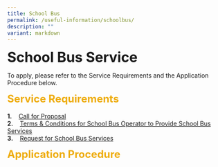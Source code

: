 ```yaml
---
title: School Bus
permalink: /useful-information/schoolbus/
description: ""
variant: markdown
---
```

<b><font size="6">School Bus Service</font></b>
<br>

To apply, please refer to the Service Requirements and the Application Procedure below.

<b><font size="5" color="#eeac0d">Service Requirements</font></b>
<br><br>
<b>1.</b>&nbsp;&nbsp;&nbsp; [Call for Proposal](/files/School%20Canteen%20and%20School%20Bus/Call_for_Proposal.pdf)<br>
<b>2.</b>&nbsp;&nbsp;&nbsp; [Terms &amp; Conditions for School Bus Operator to Provide School Bus Services](/files/School%20Canteen%20and%20School%20Bus/Terms___Conditions_for_School_Bus_Operator_to_Provide_School_Bus_Services.pdf)<br>
<b>3.</b>&nbsp;&nbsp;&nbsp; [Request for School Bus Services](/files/School%20Canteen%20and%20School%20Bus/Request_for_School_Bus_Services.pdf)

<b><font size="5" color="#eeac0d">Application Procedure</font></b>
<br><br>